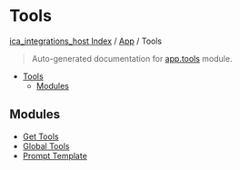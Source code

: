 # Tools

[ica_integrations_host Index](../../README.md#ica_integrations_host-index) / [App](../index.md#app) / Tools

> Auto-generated documentation for [app.tools](https://github.ibm.com/destiny/ica_integrations_host/blob/main/app/tools/__init__.py) module.

- [Tools](#tools)
  - [Modules](#modules)

## Modules

- [Get Tools](./get_tools.md)
- [Global Tools](global_tools/index.md)
- [Prompt Template](./prompt_template.md)
